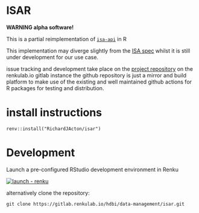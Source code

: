 # ISAR

**WARNING alpha software!**

This is a partial reimplementation of [`isa-api`](https://github.com/ISA-tools/isa-api) in R

This implementation may diverge slightly from the [ISA spec](https://isa-specs.readthedocs.io/en/latest/) whilst it is still under development for our use case.

issue tracking and development take place on the [project repository](https://renkulab.io/projects/hdbi/data-management/isar) on the renkulab.io gitlab instance the github repository is just a mirror and build platform to make use of the existing and well maintained github actions for R packages for testing and distribution.

# install instructions

```         
renv::install("RichardJActon/isar")
```

# Development

Launch a pre-configured RStudio development environment in Renku

[![launch - renku](https://renkulab.io/renku-badge.svg)](https://renkulab.io/projects/hdbi/data-management/isar/sessions/new?autostart=1&branch=main)

alternatively clone the repository:

```         
git clone https://gitlab.renkulab.io/hdbi/data-management/isar.git
```

